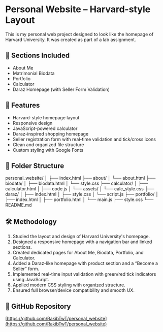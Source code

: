 # Personal Website – Harvard-style Layout

This is my personal web project designed to look like the homepage of Harvard University. It was created as part of a lab assignment.

## 📁 Sections Included

- About Me
- Matrimonial Biodata
- Portfolio
- Calculator
- Daraz Homepage (with Seller Form Validation)

## 🌟 Features

- Harvard-style homepage layout
- Responsive design
- JavaScript-powered calculator
- Daraz-inspired shopping homepage
- Seller registration form with real-time validation and tick/cross icons
- Clean and organized file structure
- Custom styling with Google Fonts

## 📂 Folder Structure
personal_website/
│
├── index.html
├── about/
│   └── about.html
├── biodata/
│   ├── biodata.html
│   └── style.css
├── calculator/
│   ├── calculator.html
│   ├── code.js
│   └── assets/
│       └── calc_style.css
├── daraz/
│   ├── index.html
│   ├── style.css
│   └── script.js
├── portfolio/
│   ├── index.html
│   ├── portfolio.html
│   └── main.js
├── style.css
└── README.md

## 🛠 Methodology

1. Studied the layout and design of Harvard University's homepage.
2. Designed a responsive homepage with a navigation bar and linked sections.
3. Created dedicated pages for About Me, Biodata, Portfolio, and Calculator.
4. Added a Daraz-like homepage with product section and a “Become a Seller” form.
5. Implemented real-time input validation with green/red tick indicators using JavaScript.
6. Applied modern CSS styling with organized structure.
7. Ensured full browser/device compatibility and smooth UX.

## 🔗 GitHub Repository

[https://github.com/RakibTwT/personal_website](https://github.com/RakibTwT/personal_website)
